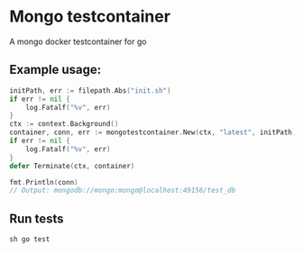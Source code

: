 # Mongo testcontainer
A mongo docker testcontainer for go


## Example usage:

```go
initPath, err := filepath.Abs("init.sh")
if err != nil {
    log.Fatalf("%v", err)
}
ctx := context.Background()
container, conn, err := mongotestcontainer.New(ctx, "latest", initPath)
if err != nil {
    log.Fatalf("%v", err)
}
defer Terminate(ctx, container)

fmt.Println(conn)
// Output: mongodb://mongo:mongo@localhost:49156/test_db
```

## Run tests

``sh
go test
``

